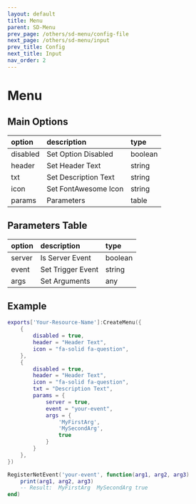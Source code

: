 ```yaml
---
layout: default
title: Menu
parent: SD-Menu
prev_page: /others/sd-menu/config-file
next_page: /others/sd-menu/input
prev_title: Config
next_title: Input
nav_order: 2
---
```


# Menu

## Main Options

| option       | description             | type              |
|:-------------|:------------------------|:------------------|
| disabled     | Set Option Disabled     | boolean
| header       | Set Header Text         | string
| txt          | Set Description Text    | string
| icon         | Set FontAwesome Icon    | string
| params       | Parameters              | table

## Parameters Table

| option       | description             | type              |
|:-------------|:------------------------|:------------------|
| server       | Is Server Event         | boolean
| event        | Set Trigger Event       | string
| args         | Set Arguments           | any

## Example

```lua
exports['Your-Resource-Name']:CreateMenu({
    {
        disabled = true,                                        
        header = "Header Text",                               
        icon = "fa-solid fa-question",
    },
    {
        disabled = true,                                        
        header = "Header Text",                               
        icon = "fa-solid fa-question",                       
        txt = "Description Text",                                
        params = {                                              
            server = true,                                     
            event = "your-event",                         
            args = {                                            
                'MyFirstArg',
                'MySecondArg',
                true   
            }                         
        }
    },
})

RegisterNetEvent('your-event', function(arg1, arg2, arg3)
    print(arg1, arg2, arg3)
    -- Result:  MyFirstArg  MySecondArg true
end)
```